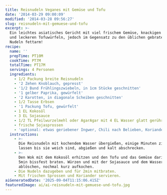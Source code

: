 ```yaml
---
title: Reisnudeln Veganes mit Gemüse und Tofu
date: '2014-03-29 09:00:09'
modified: '2014-03-28 09:56:27'
slug: reisnudeln-mit-gemuese-und-tofu
excerpt: >-
  Ein leichtes asiatisches Gericht mit viel frischem Gemüse, knackigen Sprossen
  und leckeren Tofuwürfeln, jedoch im Gegensatz zu den üblichen gebratenen
  Nudeln fettarm!
recipe:
  name: ''
  prepTime: PT10M
  cookTime: PT7M
  totalTime: PT17M
  servings: 4 Personen
  ingredients:
    - 1/2 Packung breite Reisnudeln
    - '2 Zehen Knoblauch, gepresst'
    - '1/2 Bund Frühlingszwiebeln, in 1cm Stücke geschnitten'
    - '1 gelber Paprika, gewürfelt'
    - '2 Karotten, in diagonale Scheiben geschnitten'
    - 1/2 Tasse Erbsen
    - '1 Packung Tofu, gewürfelt'
    - 1 EL Kokosöl
    - 3 EL Sojasauce
    - 1/2 TL Pfeilwurzelmehl oder AgarAgar mit 4 EL Wasser glatt gerührt
    - frische Sojasprossen
    - 'optional: etwas geriebener Ingwer, Chili nach Belieben, Koriandergrün'
  instructions:
    - >-
      Die Reisnudeln mit kochendem Wasser übergießen, einige Minuten ziehen
      lassen bis sie weich sind, abgießen und kalt abschrecken.
    - >-
      Den Wok mit dem Kokosöl erhitzen und den Tofu und das Gemüse darin für ca.
      5min bissfest braten. Würzen und mit der Sojasauce und dem Wassergemisch
      ablöschen, nochmal kurz aufkochen.
    - Die Nudeln dazugeben und für 2min mitbraten.
    - Mit frischen Sprossen und Koriander servieren.
aiGeneratedDate: '2025-09-04T11:15:06.415Z'
featuredImage: ai/ai-reisnudeln-mit-gemuese-und-tofu.jpg
---
```


